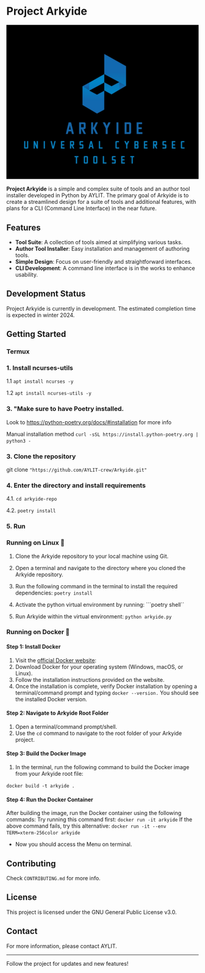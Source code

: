 # Project Arkyide

![Arkyide Logo](assets/logo.jpg)

**Project Arkyide** is a simple and complex suite of tools and an author tool installer developed in Python by AYLIT. The primary goal of Arkyide is to create a streamlined design for a suite of tools and additional features, with plans for a CLI (Command Line Interface) in the near future.

## Features

- **Tool Suite**: A collection of tools aimed at simplifying various tasks.
- **Author Tool Installer**: Easy installation and management of authoring tools.
- **Simple Design**: Focus on user-friendly and straightforward interfaces.
- **CLI Development**: A command line interface is in the works to enhance usability.

## Development Status

Project Arkyide is currently in development. The estimated completion time is expected in winter 2024.

## Getting Started
### Termux
### 1. Install ncurses-utils
1.1 `apt install ncurses -y`

1.2 `apt install ncurses-utils -y`

### 3. "Make sure to have Poetry installed.
Look to https://python-poetry.org/docs/#installation for more info

Manual installation method
`curl -sSL https://install.python-poetry.org | python3 - `

### 3. Clone the repository
git clone ``"https://github.com/AYLIT-crew/Arkyide.git"``

### 4. Enter the directory and install requirements
4.1. `cd arkyide-repo`

4.2. `poetry install`

### 5. Run
### Running on Linux 🐧

1. Clone the Arkyide repository to your local machine using Git.

2. Open a terminal and navigate to the directory where you cloned the Arkyide repository.

3. Run the following command in the terminal to install the required dependencies: 
```poetry install```

4. Activate the python virtual environment by running:
```poetry shell``

6. Run Arkyide within the virtual environment:
```python arkyide.py```
### Running on Docker 🐳
#### Step 1: Install Docker

1. Visit the [official Docker website](https://www.docker.com/get-started):
2. Download Docker for your operating system (Windows, macOS, or Linux).
3. Follow the installation instructions provided on the website.
4. Once the installation is complete, verify Docker installation by opening a terminal/command prompt and typing `docker --version.` You should see the installed Docker version.

#### Step 2: Navigate to Arkyide Root Folder

1. Open a terminal/command prompt/shell.
2. Use the `cd` command to navigate to the root folder of your Arkyide project.

#### Step 3: Build the Docker Image

1. In the terminal, run the following command to build the Docker image from your Arkyide root file:

`docker build -t arkyide .`
#### Step 4: Run the Docker Container

After building the image, run the Docker container using the following commands:
Try running this command first:
`docker run -it arkyide`
If the above command fails, try this alternative:
`docker run -it --env TERM=xterm-256color arkyide`

- Now you should access the Menu on terminal.

## Contributing

Check `CONTRIBUTING.md` for more info.

## License

This project is licensed under the GNU General Public License v3.0.

## Contact

For more information, please contact AYLIT.

---

Follow the project for updates and new features!
